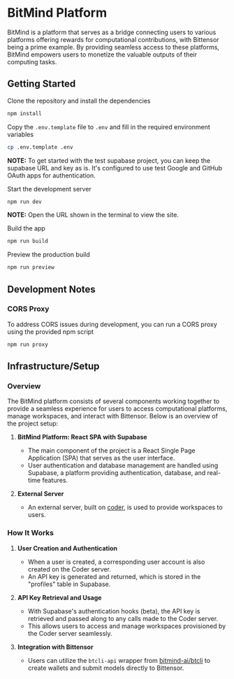 # BitMind Platform

BitMind is a platform that serves as a bridge connecting users to various platforms offering rewards for computational contributions, with Bittensor being a prime example. By providing seamless access to these platforms, BitMind empowers users to monetize the valuable outputs of their computing tasks.

## Getting Started

Clone the repository and install the dependencies

```bash
npm install
```

Copy the `.env.template` file to `.env` and fill in the required environment variables

```bash
cp .env.template .env
```

**NOTE:** To get started with the test supabase project, you can keep the supabase URL and key as is. It's configured to use test Google and GitHub OAuth apps for authentication.

Start the development server

```bash
npm run dev
```

**NOTE:** Open the URL shown in the terminal to view the site.

Build the app

```bash
npm run build
```

Preview the production build

```bash
npm run preview
```

## Development Notes

### CORS Proxy

To address CORS issues during development, you can run a CORS proxy using the provided npm script

```bash
npm run proxy
```

## Infrastructure/Setup

### Overview

The BitMind platform consists of several components working together to provide a seamless experience for users to access computational platforms, manage workspaces, and interact with Bittensor. Below is an overview of the project setup:

1. **BitMind Platform: React SPA with Supabase**

   - The main component of the project is a React Single Page Application (SPA) that serves as the user interface.
   - User authentication and database management are handled using Supabase, a platform providing authentication, database, and real-time features.

2. **External Server**
   - An external server, built on [coder](https://github.com/coder/coder), is used to provide workspaces to users.

### How It Works

1. **User Creation and Authentication**

   - When a user is created, a corresponding user account is also created on the Coder server.
   - An API key is generated and returned, which is stored in the "profiles" table in Supabase.

2. **API Key Retrieval and Usage**

   - With Supabase's authentication hooks (beta), the API key is retrieved and passed along to any calls made to the Coder server.
   - This allows users to access and manage workspaces provisioned by the Coder server seamlessly.

3. **Integration with Bittensor**
   - Users can utilize the `btcli-api` wrapper from [bitmind-ai/btcli](https://github.com/bitmind-ai/btcli-api) to create wallets and submit models directly to Bittensor.

